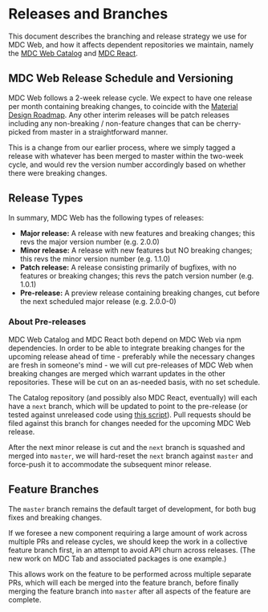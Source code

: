 # Releases and Branches

This document describes the branching and release strategy we use for MDC Web, and how it affects dependent repositories
we maintain, namely the [MDC Web Catalog](https://github.com/material-components/material-components-web-catalog) and
[MDC React](https://github.com/material-components/material-components-web-react).

## MDC Web Release Schedule and Versioning

MDC Web follows a 2-week release cycle. We expect to have one release per month containing breaking changes, to coincide
with the [Material Design Roadmap](https://github.com/material-components/material-components/blob/develop/ROADMAP.md).
Any other interim releases will be patch releases including any non-breaking / non-feature changes that can be
cherry-picked from master in a straightforward manner.

This is a change from our earlier process, where we simply tagged a release with whatever has been merged to master
within the two-week cycle, and would rev the version number accordingly based on whether there were breaking changes.

## Release Types

In summary, MDC Web has the following types of releases:

* **Major release:** A release with new features and breaking changes; this revs the major version number (e.g. 2.0.0)
* **Minor release:** A release with new features but NO breaking changes; this revs the minor version number (e.g. 1.1.0)
* **Patch release:** A release consisting primarily of bugfixes, with no features or breaking changes; this revs the patch version number (e.g. 1.0.1)
* **Pre-release:** A preview release containing breaking changes, cut before the next scheduled major release (e.g. 2.0.0-0)

### About Pre-releases

MDC Web Catalog and MDC React both depend on MDC Web via npm dependencies. In order to be able to integrate
breaking changes for the upcoming release ahead of time - preferably while the necessary changes are fresh in someone's
mind - we will cut pre-releases of MDC Web when breaking changes are merged which warrant updates in the other
repositories. These will be cut on an as-needed basis, with no set schedule.

The Catalog repository (and possibly also MDC React, eventually) will each have a `next` branch, which will be updated
to point to the pre-release (or tested against unreleased code using
[this script](https://gist.github.com/kfranqueiro/d06c7073c5012de3edb6c5875d6a4a50)).
Pull requests should be filed against this branch for changes needed for the upcoming MDC Web release.

After the next minor release is cut and the `next` branch is squashed and merged into `master`, we will hard-reset the
`next` branch against `master` and force-push it to accommodate the subsequent minor release.

## Feature Branches

The `master` branch remains the default target of development, for both bug fixes and breaking changes.

If we foresee a new component requiring a large amount of work across multiple PRs and release cycles, we
should keep the work in a collective feature branch first, in an attempt to avoid API churn across releases.
(The new work on MDC Tab and associated packages is one example.)

This allows work on the feature to be performed across multiple separate PRs, which will each be merged into the feature
branch, before finally merging the feature branch into `master` after all aspects of the feature are complete.
